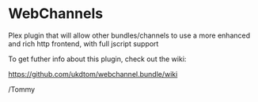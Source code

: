 WebChannels
==================

Plex plugin that will allow other bundles/channels to use a more enhanced and rich http frontend, with full jscript support

To get futher info about this plugin, check out the wiki:

https://github.com/ukdtom/webchannel.bundle/wiki

/Tommy
